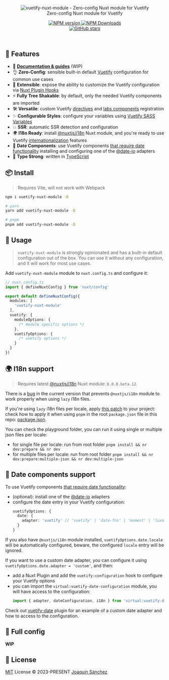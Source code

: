 <p align='center'>
<img src='./hero.svg' alt="vuetify-nuxt-module - Zero-config Nuxt module for Vuetify"><br>
Zero-config Nuxt module for Vuetify
</p>

<p align='center'>
<a href='https://www.npmjs.com/package/vuetify-nuxt-module' target="__blank">
<img src='https://img.shields.io/npm/v/vuetify-nuxt-module?color=33A6B8&label=' alt="NPM version">
</a>
<a href="https://www.npmjs.com/package/vuetify-nuxt-module" target="__blank">
    <img alt="NPM Downloads" src="https://img.shields.io/npm/dm/vuetify-nuxt-module?color=476582&label=">
</a>
<!--
<a href="https://vite-pwa-org.netlify.app/frameworks/nuxt" target="__blank">
    <img src="https://img.shields.io/static/v1?label=&message=docs%20%26%20guides&color=2e859c" alt="Docs & Guides">
</a>
-->
<br>
<a href="https://github.com/userquin/vuetify-nuxt-module" target="__blank">
<img alt="GitHub stars" src="https://img.shields.io/github/stars/userquin/vuetify-nuxt-module?style=social">
</a>
</p>

<br>

## 🚀 Features

- 📖 [**Documentation & guides**](README.md#-features) (WIP)
- 👌 **Zero-Config**: sensible built-in default [Vuetify](https://vuetifyjs.com/) configuration for common use cases
- 🔩 **Extensible**: expose the ability to customize the Vuetify configuration via [Nuxt Plugin Hooks](https://nuxt.com/docs/guide/going-further/hooks#usage-with-plugins)
- ⚡ **Fully Tree Shakable**: by default, only the needed Vuetify components are imported
- 🛠️ **Versatile**: custom Vuetify [directives](https://vuetifyjs.com/en/getting-started/installation/#manual-steps) and [labs components](https://vuetifyjs.com/en/labs/introduction/) registration
- ✨ **Configurable Styles**: configure your variables using [Vuetify SASS Variables](https://vuetifyjs.com/en/features/sass-variables/) 
- 💥 **SSR**: automatic SSR detection and configuration
- 🌍 **I18n Ready**: install [@nuxtjs/i18n](https://v8.i18n.nuxtjs.org/) Nuxt module, and you're ready to use Vuetify [internationalization](https://vuetifyjs.com/en/features/internationalization/) features
- 📆 **Date Components**: use Vuetify components [that require date functionality](https://vuetifyjs.com/en/features/dates/) installing and configuring one of the [@date-io](https://github.com/dmtrKovalenko/date-io#projects) adapters
- 🦾 **Type Strong**: written in [TypeScript](https://www.typescriptlang.org/)

## 📦 Install

> Requires Vite, will not work with Webpack

```bash
npm i vuetify-nuxt-module -D 

# yarn 
yarn add vuetify-nuxt-module -D

# pnpm 
pnpm add vuetify-nuxt-module -D
```

## 🦄 Usage

> `vuetify-nuxt-module` is strongly opinionated and has a built-in default configuration out of the box. You can use it without any configuration, and it will work for most use cases.

Add `vuetify-nuxt-module` module to `nuxt.config.ts` and configure it:

```ts
// nuxt.config.ts
import { defineNuxtConfig } from 'nuxt/config'

export default defineNuxtConfig({
  modules: [
    'vuetify-nuxt-module'
  ],
  vuetify: {
    moduleOptions: {
      /* module specific options */
    },
    vuetifyOptions: {
      /* vuetify options */
    }
  }
})
```

<!--
Read the [📖 documentation](https://vite-pwa-org.netlify.app/frameworks/nuxt) for a complete guide on how to configure and use
this plugin.
-->


## 🌍 I18n support

> Requires latest [@nuxtjs/i18n](https://v8.i18n.nuxtjs.org/) Nuxt module: `8.0.0.beta.12`.

There is a [bug](https://github.com/nuxt-modules/i18n/pull/2193) in the current version that prevents `@nuxtjs/i18n` module to work properly when using `lazy` i18n files.

If you're using `lazy` i18n files per locale, apply [this patch](./patches/@nuxtjs__i18n@8.0.0-beta.12.patch) to your project: check how to apply it when using `pnpm` in the root `package.json` file in this repo: [package.json](./package.json#L97-L101).

You can check the playground folder, you can run it using single or multiple json files per locale:
- for single file per locale: run from root folder `pnpm install && nr dev:prepare && nr dev`
- for multiple files per locale: run from root folder `pnpm install && nr dev:prepare:multiple-json && nr dev:multiple-json`

## 📆 Date components support

To use Vuetify components [that require date functionality](https://vuetifyjs.com/en/features/dates/):
- (optional): install one of the [@date-io](https://github.com/dmtrKovalenko/date-io#projects) adapters
- configure the date entry in your Vuetify configuration:
  ```ts
  vuetifyOptions: {
    date: {
      adapter: 'vuetify' // 'vuetify' | 'date-fns' | 'moment' | 'luxon' | 'dayjs' | 'js-joda' | 'date-fns-jalali' | 'jalaali' | 'hijri' | 'custom'
    }  
  }
  ```

If you also have `@nuxtjs/i18n` module installed, `vuetifyOptions.date.locale` will be automatically configured, beware, the configured `locale` entry will be ignored.

If you want to use a custom date adapter, you can configure it using `vuetifyOptions.date.adapter = 'custom'`, and then:
- add a Nuxt Plugin and add the `vuetify:configuration` hook to configure your Vuetify options
- you can import the `virtual:vuetify-date-configuration` module, you will have access to the configuration:
  ```ts
  import { adapter, dateConfiguration, i18n } from 'virtual:vuetify-date-configuration'
  ```

Check out [vuetify-date](./src/runtime/plugins/vuetify-date.mts) plugin for an example of a custom date adapter and how to access to the configuration.

## 👀 Full config

**WIP**
<!--
Check out the type declaration [src/types.ts](./src/types.ts) and the following links for more details.

- [Web app manifests](https://developer.mozilla.org/en-US/docs/Web/Manifest)
- [Workbox](https://developers.google.com/web/tools/workbox)
-->

## 📄 License

[MIT](./LICENSE) License &copy; 2023-PRESENT [Joaquín Sánchez](https://github.com/userquin)
